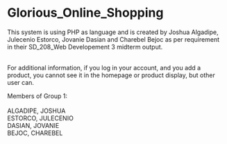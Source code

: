 # Glorious_Online_Shopping
This system is using PHP as language and is created by Joshua Algadipe, Julecenio Estorco, Jovanie Dasian and Charebel Bejoc as per requirement in their SD_208_Web Developement 3 midterm output.  <br/> <br/>

For additional information, if you log in your account, and you add a product, you cannot see it in the homepage or product display, but other user can. <br/>

Members of Group 1: <br/> <br/>
ALGADIPE, JOSHUA <br/>
ESTORCO, JULECENIO<br/>
DASIAN, JOVANIE<br/>
BEJOC, CHAREBEL
